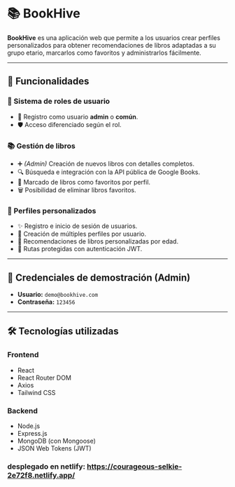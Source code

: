 # 📚 BookHive

**BookHive** es una aplicación web que permite a los usuarios crear perfiles personalizados para obtener recomendaciones de libros adaptadas a su grupo etario, marcarlos como favoritos y administrarlos fácilmente.

---

## 🚀 Funcionalidades

### 👤 Sistema de roles de usuario
- 🔐 Registro como usuario **admin** o **común**.
- 🛡️ Acceso diferenciado según el rol.

### 📚 Gestión de libros
- ➕ *(Admin)* Creación de nuevos libros con detalles completos.
- 🔍 Búsqueda e integración con la API pública de Google Books.
- 💾 Marcado de libros como favoritos por perfil.
- 🗑️ Posibilidad de eliminar libros favoritos.

### 👥 Perfiles personalizados
- ✨ Registro e inicio de sesión de usuarios.
- 👥 Creación de múltiples perfiles por usuario.
- 🧒 Recomendaciones de libros personalizadas por edad.
- 🔐 Rutas protegidas con autenticación JWT.

---

## 🧪 Credenciales de demostración (Admin)

- **Usuario:** `demo@bookhive.com`  
- **Contraseña:** `123456`

---

## 🛠️ Tecnologías utilizadas

### Frontend
- React  
- React Router DOM  
- Axios  
- Tailwind CSS  

### Backend
- Node.js  
- Express.js  
- MongoDB (con Mongoose)  
- JSON Web Tokens (JWT)  

### desplegado en netlify: https://courageous-selkie-2e72f8.netlify.app/
